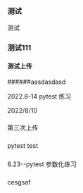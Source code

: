 ### 测试
测试

### 测试111





#### 测试上传

######aasdasdasd



2022.8-14 
pytest 练习


2022/8/10  


####


第三次上传

###
pytest test

###
8.23--pytest 参数化练习
###

cesgsaf